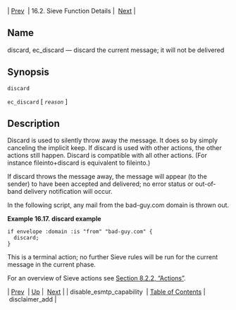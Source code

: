 | [Prev](sieve.ref.disable_esmtp_capability)  | 16.2. Sieve Function Details |  [Next](sieve.ref.disclaimer_add.php) |

<a name="sieve.ref.discard"></a>
## Name

discard, ec_discard — discard the current message; it will not be delivered

## Synopsis

`discard`

`ec_discard` [ *`reason`* ]

<a name="idp28958912"></a>
## Description

Discard is used to silently throw away the message. It does so by simply canceling the implicit keep. If discard is used with other actions, the other actions still happen. Discard is compatible with all other actions. (For instance fileinto+discard is equivalent to fileinto.)

If discard throws the message away, the message will appear (to the sender) to have been accepted and delivered; no error status or out-of-band delivery notification will occur.

In the following script, any mail from the bad-guy.com domain is thrown out.

<a name="example.discard"></a>

**Example 16.17. discard example**

```
if envelope :domain :is "from" "bad-guy.com" {
  discard;
}
```

This is a terminal action; no further Sieve rules will be run for the current message in the current phase.

For an overview of Sieve actions see [Section 8.2.2, “Actions”](sieve.syntax.basic#sieve.syntax.basic.actions "8.2.2. Actions").

| [Prev](sieve.ref.disable_esmtp_capability)  | [Up](sieve.ref.files.php) |  [Next](sieve.ref.disclaimer_add.php) |
| disable_esmtp_capability  | [Table of Contents](index) |  disclaimer_add |
